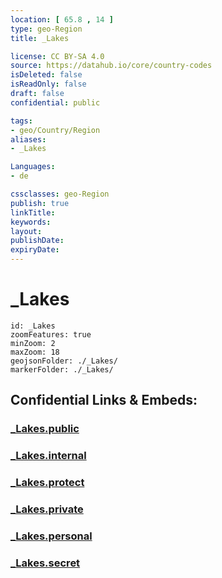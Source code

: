 ```yaml
---
location: [ 65.8 , 14 ] 
type: geo-Region
title: _Lakes

license: CC BY-SA 4.0
source: https://datahub.io/core/country-codes
isDeleted: false
isReadOnly: false
draft: false
confidential: public

tags:
- geo/Country/Region
aliases:
- _Lakes

Languages:
- de

cssclasses: geo-Region
publish: true
linkTitle: 
keywords: 
layout: 
publishDate: 
expiryDate: 
---
```


# _Lakes

```leaflet
id: _Lakes
zoomFeatures: true 
minZoom: 2 
maxZoom: 18
geojsonFolder: ./_Lakes/
markerFolder: ./_Lakes/
```


## Confidential Links & Embeds: 

### [_Lakes.public](/_public/\Earth\Continent\Europe\Europe~North\Norway\Counties~Norway\Nordland_Lakes.public.md) 

### [_Lakes.internal](/_internal/\Earth\Continent\Europe\Europe~North\Norway\Counties~Norway\Nordland_Lakes.internal.md) 

### [_Lakes.protect](/_protect/\Earth\Continent\Europe\Europe~North\Norway\Counties~Norway\Nordland_Lakes.protect.md) 

### [_Lakes.private](/_private/\Earth\Continent\Europe\Europe~North\Norway\Counties~Norway\Nordland_Lakes.private.md) 

### [_Lakes.personal](/_personal/\Earth\Continent\Europe\Europe~North\Norway\Counties~Norway\Nordland_Lakes.personal.md) 

### [_Lakes.secret](/_secret/\Earth\Continent\Europe\Europe~North\Norway\Counties~Norway\Nordland_Lakes.secret.md)

